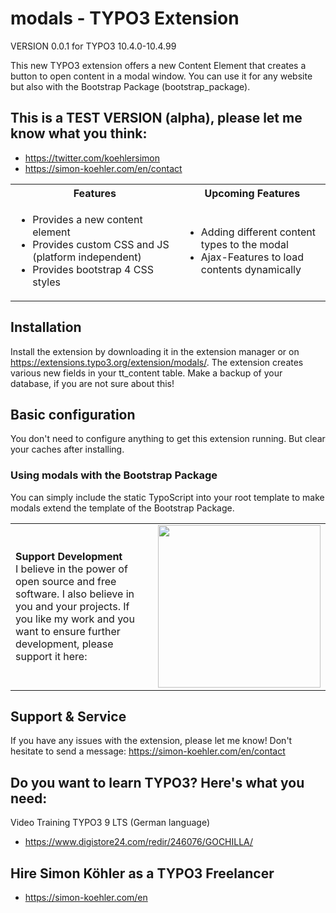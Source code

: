 # modals - TYPO3 Extension

VERSION 0.0.1 for TYPO3 10.4.0-10.4.99

This new TYPO3 extension offers a new Content Element that creates a button to open content in a modal window. You can use it for any website but also with the Bootstrap Package (bootstrap_package).

## This is a TEST VERSION (alpha), please let me know what you think:

- https://twitter.com/koehlersimon
- https://simon-koehler.com/en/contact

<table border="0">
    <tr>
        <th>Features</b></th>
        <th>Upcoming Features</th>
    </tr>
    <tr>
        <td>
            <ul>
                <li>Provides a new content element</li>
                <li>Provides custom CSS and JS (platform independent)</li>
                <li>Provides bootstrap 4 CSS styles</li>
            </ul>
        </td>
        <td>
            <ul>
                <li>Adding different content types to the modal</li>
                <li>Ajax-Features to load contents dynamically</li>
            </ul>
        </td>
    </tr>
</table>

## Installation

Install the extension by downloading it in the extension manager or on https://extensions.typo3.org/extension/modals/.
The extension creates various new fields in your tt_content table. Make a backup of your database, if you are not sure about this!

## Basic configuration

You don't need to configure anything to get this extension running.
But clear your caches after installing.

### Using modals with the Bootstrap Package

You can simply include the static TypoScript into your root template to make modals extend the template of the Bootstrap Package.

<table>
    <tr>
        <td><strong>Support Development</strong><br>
        I believe in the power of open source and free software. I also believe in you and your projects.
        If you like my work and you want to ensure further development, please support it here:
        </td>
        <td>
        <a href="https://paypal.me/typo3freelancer">
        <img width="260" src="https://www.paypalobjects.com/digitalassets/c/website/marketing/na/us/logo-center/Badge_2.png">
        </a>
        </td>
    </tr>
</table>

## Support & Service

If you have any issues with the extension, please let me know!
Don't hesitate to send a message: https://simon-koehler.com/en/contact

## Do you want to learn TYPO3? Here's what you need:
Video Training TYPO3 9 LTS (German language)

- https://www.digistore24.com/redir/246076/GOCHILLA/

## Hire Simon Köhler as a TYPO3 Freelancer

- https://simon-koehler.com/en

